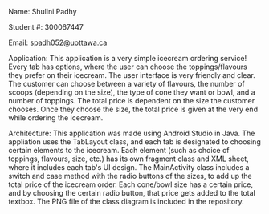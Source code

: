 Name: Shulini Padhy

Student #: 300067447

Email: spadh052@uottawa.ca

Application:
This application is a very simple icecream ordering service! Every tab has options, where the user can choose the toppings/flavours they prefer on their icecream. The user interface is very friendly and clear. The customer can choose between a variety of flavours, the number of scoops (depending on the size), the type of cone they want or bowl, and a number of toppings. The total price is dependent on the size the customer chooses. Once they choose the size, the total price is given at the very end while ordering the icecream. 



Architecture:
This application was made using Android Studio in Java. The appliation uses the TabLayout class, and each tab is designated to choosing certain elements to the icecream. Each element (such as choice of toppings, flavours, size, etc.) has its own fragment class and XML sheet, where it includes each tab's UI design. The MainActivity class includes a switch and case method with the radio buttons of the sizes, to add up the total price of the icecream order. Each cone/bowl size has a certain price, and by choosing the certain radio button, that price gets added to the total textbox. The PNG file of the class diagram is included in the repository. 
